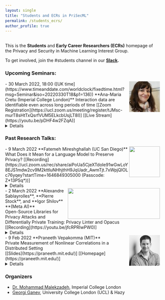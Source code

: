 ```yaml
---
layout: single
title: "Students and ECRs in PriSecML"
permalink: /students_ecrs/
author_profile: true
---
```


<br>This is the **Students** and **Early Career Researchers (ECRs)** homepage of the Privacy and Security in Machine Learning Interest Group.  

To get involved, join the #students channel in our **[Slack](https://join.slack.com/t/prisec-ml/shared_invite/zt-13in0oipd-FZcmFJ0r~_0D_xp3yIFuRA).**



### Upcoming Seminars:

<img src="../images/ana-maria.jpg" style="float:right;width:100px;height:100px;margin-top:00px">
- 30 March 2022, 18:00 ([UK time](https://www.timeanddate.com/worldclock/fixedtime.html?msg=Seminar&iso=20220330T18&p1=136))  
**Ana-Maria Cretu (Imperial College London)**  
Interaction data are identifiable even across long periods of time  
[[Zoom Registration](https://ucl.zoom.us/meeting/register/tJMsc-murT8sHtTxQsrfVUM5ELkcbUsjLT8I)] [[Live Stream](https://youtu.be/pDHF4w2FZqA)]<details><br>**Abstract:** Fine-grained records of people’s interactions, both offline and online, are collected at large scale. These data contain sensitive information about whom we meet, talk to, and when. We demonstrate here how people’s interaction behavior is stable over long periods of time and can be used to identify individuals in anonymous datasets. Our attack learns the profile of an individual using geometric deep learning and triplet loss optimization. In a mobile phone metadata dataset of more than 40k people, it correctly identifies 52% of individuals based on their 2-hop interaction graph. We further show that the profiles learned by our method are stable over time and that 24% of people are still identifiable after 20 weeks. Our results suggest that people with well-balanced interaction graphs are more identifiable. Applying our attack to Bluetooth close-proximity networks, we show that even 1-hop interaction graphs are enough to identify people more than 26% of the time. Our results provide strong evidence that disconnected and even re-pseudonymized interaction data can be linked together making them personal data under the European Union’s General Data Protection Regulation.<br>
<br>**Bio:** [https://ana-mariacretu.github.io/](https://ana-mariacretu.github.io/)<br></details>


<!-- ### Past Seminars: -->

<!-- ### Upcoming Research Talks: -->

### Past Research Talks:
<img src="../images/fatemeh.jpg" style="float:right;width:100px;height:100px;margin-top:00px">
- 9 March 2022  
**Fatemeh Mireshghallah (UC San Diego)**  
What Does it Mean for a Language Model to Preserve Privacy?  
[[Recording](https://ucl.zoom.us/rec/share/aiPoUa5CjeXTdoIe91wGwLoY8EJS1mdw2cv9M2kttluNHhjthH9JqUadr_AwmTjt.7xWpjQlOLc76yqey?startTime=1646849305000 (Passcode: Z*13PSq*))] <details><br>**Abstract:** Natural language reflects our private lives and identities, making its privacy concerns as broad as those of real life. Language models lack the ability to understand the context and sensitivity of text, and tend to memorize phrases present in their training sets. In this talk, we first discuss the potential risks of language models, and then focus on what is required for a language model to be considered privacy preserving, and what the challenges are in making it happen. Then we discuss the mismatch between the narrow assumptions made by popular data protection techniques (data sanitization and differential privacy), and the broadness of natural language and of privacy as a social norm. Finally, we see other alternatives and have a discussion on what the possible paths forward are.<br>
<br>**Bio:** [https://cseweb.ucsd.edu/~fmireshg/](https://cseweb.ucsd.edu/~fmireshg/)<br></details>

<img src="../images/meta_ai_3.jpg" style="float:right;width:300px;height:100px;margin-top:00px">
- 2 March 2022  
**Alexandre Sablayrolles**, **Pierre Stock**, and **Igor Shilov**  
**(Meta AI)**<br>Open-Source Libraries for Privacy Attacks and Differentially Private Training: Privacy Linter and Opacus<br>[[Recording](https://youtu.be/jfcRPRIwPW0)]<br><details><br>**Abstract:** As the field of Privacy Preserving ML is advancing, it’s important that researchers and industry practitioners have access to state of the art tools for both research and application purposes. In this talk, we’ll discuss two open-source libraries for Privacy Attacks and Differentially Private training, developed at Meta AI: Privacy Linter and Opacus. We’ll do a deep dive into their capabilities, talk about code architecture and share some practical tips on applying them to a set of real-world problems.<br>
<br>**Bios:** Alexandre Sablayrolles is a Research Scientist at Facebook AI in Paris, working on the privacy and security of machine learning systems. He received his PhD from Université Grenoble Alpes in 2020, following a joint CIFRE program with Facebook AI.  Prior to that, he completed his Master's degree in Data Science at NYU, and received a B.S. and M.S. in Applied Mathematics and Computer Science from École Polytechnique. Alexandre's research interests include privacy and security, computer vision, and applications of deep learning. Homepage: [https://ai.facebook.com/people/alexandre-sablayrolles/](https://ai.facebook.com/people/alexandre-sablayrolles/) <br>Pierre Stock joined Facebook AI as a Research Scientist in June 2021. Previously, he was a PhD Resident at Facebook AI Research and ENS de Lyon and defended his PhD around "Efficiency and Redundancy in Neural Networks" in April 2021. His interests include Neural Network Compression and Privacy-Preserving Machine Learning. Homepage: [https://ai.facebook.com/people/pierre-stock/](https://ai.facebook.com/people/pierre-stock/) <br>Igor Shilov is a Research Engineer at Facebook AI, working on applied research in privacy preserving machine learning. He is the lead developer of Opacus and has industry experience in building highly scalable ML Systems, including NLP applications, Recommender Systems and Information Retrieval Engines.  Homepage: [https://github.com/ffuuugor](https://github.com/ffuuugor) <br> </details>


<img src="../images/praneeth.jpg" style="float:right;width:100px;height:100px;margin-top:00px">
- 9 Feb 2022   
**Praneeth Vepakomma (MIT)**<br>Private Measurement of Nonlinear Correlations in a Distributed Setting<br>[[Slides](https://praneeth.mit.edu/)] [[Homepage](https://praneeth.mit.edu/)] <details><br>**Abstract:** We introduce a differentially private method to measure nonlinear correlations between sensitive data hosted across two entities. We provide utility guarantees of our private estimator. Ours is the first such private estimator of nonlinear correlations, to the best of our knowledge within a multi-party setup. The important measure of nonlinear correlation we consider is distance correlation. This work has direct applications to private feature screening, private independence testing, private k-sample tests, private multi-party causal inference and private data synthesis in addition to exploratory data analysis.<br></details>



### Organizers
- [Dr. Mohammad Malekzadeh](https://mmalekzadeh.github.io/), Imperial College London   
- [Georgi Ganev](https://ganevgv.github.io/), University College London (UCL) & Hazy  
